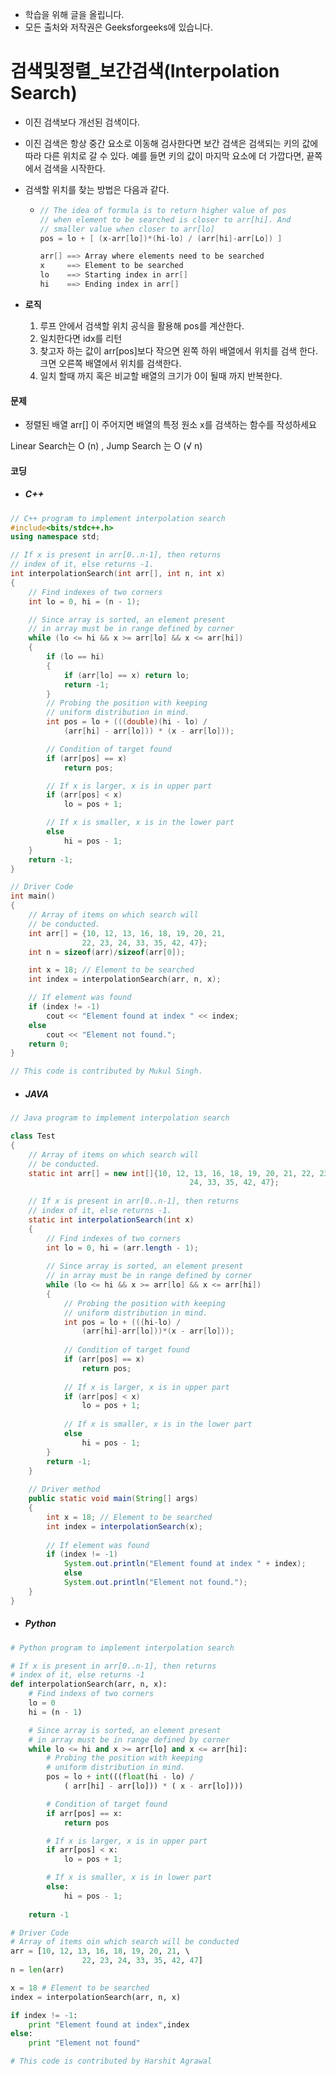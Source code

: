 - 학습을 위해 글을 올립니다.
- 모든 출처와 저작권은 Geeksforgeeks에 있습니다.

[^출처]: https://www.geeksforgeeks.org/



# 검색및정렬_보간검색(Interpolation Search)

- 이진 검색보다 개선된 검색이다.

- 이진 검색은 항상 중간 요소로 이동해 검사한다면 보간 검색은 검색되는 키의 값에 따라 다른 위치로 갈 수 있다. 예를 들면 키의 값이 마지막 요소에 더 가깝다면, 끝쪽에서 검색을 시작한다.

- 검색할 위치를 찾는 방법은 다음과 같다.

  - ```c
    // The idea of formula is to return higher value of pos
    // when element to be searched is closer to arr[hi]. And
    // smaller value when closer to arr[lo]
    pos = lo + [ (x-arr[lo])*(hi-lo) / (arr[hi]-arr[Lo]) ]
    
    arr[] ==> Array where elements need to be searched
    x     ==> Element to be searched
    lo    ==> Starting index in arr[]
    hi    ==> Ending index in arr[]
    ```

- **로직**

  1. 루프 안에서 검색할 위치 공식을 활용해 pos를 계산한다.
  2. 일치한다면 idx를 리턴
  3. 찾고자 하는 값이 arr[pos]보다 작으면 왼쪽 하위 배열에서 위치를 검색 한다. 크면 오른쪽 배열에서 위치를 검색한다.
  4. 일치 할때 까지 혹은 비교할 배열의 크기가 0이 될때 까지 반복한다.

#### 문제

- 정렬된 배열 arr[] 이 주어지면 배열의 특정 원소 x를 검색하는 함수를 작성하세요

Linear Search는 O (n) , Jump Search 는 O (√ n)

#### 코딩

- ##### C++

```c++
// C++ program to implement interpolation search 
#include<bits/stdc++.h> 
using namespace std; 

// If x is present in arr[0..n-1], then returns 
// index of it, else returns -1. 
int interpolationSearch(int arr[], int n, int x) 
{ 
	// Find indexes of two corners 
	int lo = 0, hi = (n - 1); 

	// Since array is sorted, an element present 
	// in array must be in range defined by corner 
	while (lo <= hi && x >= arr[lo] && x <= arr[hi]) 
	{ 
		if (lo == hi) 
		{ 
			if (arr[lo] == x) return lo; 
			return -1; 
		} 
		// Probing the position with keeping 
		// uniform distribution in mind. 
		int pos = lo + (((double)(hi - lo) / 
			(arr[hi] - arr[lo])) * (x - arr[lo])); 

		// Condition of target found 
		if (arr[pos] == x) 
			return pos; 

		// If x is larger, x is in upper part 
		if (arr[pos] < x) 
			lo = pos + 1; 

		// If x is smaller, x is in the lower part 
		else
			hi = pos - 1; 
	} 
	return -1; 
} 

// Driver Code 
int main() 
{ 
	// Array of items on which search will 
	// be conducted. 
	int arr[] = {10, 12, 13, 16, 18, 19, 20, 21, 
				22, 23, 24, 33, 35, 42, 47}; 
	int n = sizeof(arr)/sizeof(arr[0]); 

	int x = 18; // Element to be searched 
	int index = interpolationSearch(arr, n, x); 

	// If element was found 
	if (index != -1) 
		cout << "Element found at index " << index; 
	else
		cout << "Element not found."; 
	return 0; 
} 

// This code is contributed by Mukul Singh. 

```

- ##### JAVA

```java
// Java program to implement interpolation search 

class Test 
{ 
	// Array of items on which search will 
	// be conducted. 
	static int arr[] = new int[]{10, 12, 13, 16, 18, 19, 20, 21, 22, 23, 
										24, 33, 35, 42, 47}; 
	
	// If x is present in arr[0..n-1], then returns 
	// index of it, else returns -1. 
	static int interpolationSearch(int x) 
	{ 
		// Find indexes of two corners 
		int lo = 0, hi = (arr.length - 1); 
	
		// Since array is sorted, an element present 
		// in array must be in range defined by corner 
		while (lo <= hi && x >= arr[lo] && x <= arr[hi]) 
		{ 
			// Probing the position with keeping 
			// uniform distribution in mind. 
			int pos = lo + (((hi-lo) / 
				(arr[hi]-arr[lo]))*(x - arr[lo])); 
	
			// Condition of target found 
			if (arr[pos] == x) 
				return pos; 
	
			// If x is larger, x is in upper part 
			if (arr[pos] < x) 
				lo = pos + 1; 
	
			// If x is smaller, x is in the lower part 
			else
				hi = pos - 1; 
		} 
		return -1; 
	} 
	
	// Driver method 
	public static void main(String[] args) 
	{ 
		int x = 18; // Element to be searched 
		int index = interpolationSearch(x); 
		
		// If element was found 
		if (index != -1) 
			System.out.println("Element found at index " + index); 
			else
			System.out.println("Element not found."); 
	} 
} 

```

- ##### Python

```python
# Python program to implement interpolation search 

# If x is present in arr[0..n-1], then returns 
# index of it, else returns -1 
def interpolationSearch(arr, n, x): 
	# Find indexs of two corners 
	lo = 0
	hi = (n - 1) 

	# Since array is sorted, an element present 
	# in array must be in range defined by corner 
	while lo <= hi and x >= arr[lo] and x <= arr[hi]: 
		# Probing the position with keeping 
		# uniform distribution in mind. 
		pos = lo + int(((float(hi - lo) /
			( arr[hi] - arr[lo])) * ( x - arr[lo]))) 

		# Condition of target found 
		if arr[pos] == x: 
			return pos 

		# If x is larger, x is in upper part 
		if arr[pos] < x: 
			lo = pos + 1; 

		# If x is smaller, x is in lower part 
		else: 
			hi = pos - 1; 
	
	return -1

# Driver Code 
# Array of items oin which search will be conducted 
arr = [10, 12, 13, 16, 18, 19, 20, 21, \ 
				22, 23, 24, 33, 35, 42, 47] 
n = len(arr) 

x = 18 # Element to be searched 
index = interpolationSearch(arr, n, x) 

if index != -1: 
	print "Element found at index",index 
else: 
	print "Element not found"

# This code is contributed by Harshit Agrawal 

```

